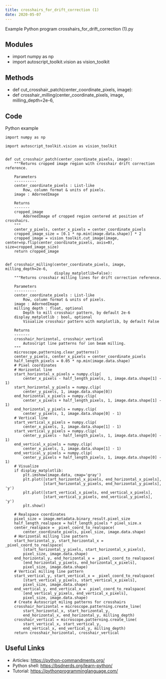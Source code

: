 ```yaml
---
title: crosshairs_for_drift_correction (1)
date: 2020-05-07
---
```

Example Python program crosshairs_for_drift_correction (1).py

## Modules

* import numpy as np
* import autoscript_toolkit.vision as vision_toolkit

## Methods

* def cut_crosshair_patch(center_coordinate_pixels, image):
* def crosshair_milling(center_coordinate_pixels, image, milling_depth=2e-6,

## Code

Python example

    import numpy as np
    
    import autoscript_toolkit.vision as vision_toolkit
    
    
    def cut_crosshair_patch(center_coordinate_pixels, image):
        """Returns cropped image region with crosshair drift correction reference.
        
        Parameters
        ----------
        center_coordinate_pixels : List-like
            Row, column format & units of pixels.
        image : AdornedImage
        
        Returns
        -------
        cropped_image
            AdornedImage of cropped region centered at position of crosshairs.
        """
        center_y_pixels, center_x_pixels = center_coordinate_pixels
        cropped_image_size = [0.1 * np.min(image.data.shape)] * 2
        cropped_image = vision_toolkit.cut_image(image, center=np.flip(center_coordinate_pixels, axis=0), size=cropped_image_size)
        return cropped_image
    
      
    def crosshair_milling(center_coordinate_pixels, image, milling_depth=2e-6,
                          display_matplotlib=False):
        """Returns crosshair milling lines for drift correction reference.
        
        Parameters
        ----------
        center_coordinate_pixels : List-like
            Row, column format & units of pixels.
        image : AdornedImage
        milling_depth : float, optional
            Depth to mill crosshair pattern, by default 2e-6
        display_matplotlib : bool, optional
            Visualize crosshair pattern with matplotlib, by default False
        
        Returns
        -------
        crosshair_horizontal, crosshair_vertical
            Autoscript line patterns for ion beam milling.
        """
        microscope.patterning.clear_patterns()
        center_y_pixels, center_x_pixels = center_coordinate_pixels
        half_length_pixels = 0.05 * np.min(image.data.shape)
        # Pixel coordinates
        # Horizontal line
        start_horizontal_x_pixels = numpy.clip(
            center_x_pixels - half_length_pixels, 1, image.data.shape[1] - 1)
        start_horizontal_y_pixels = numpy.clip(
            center_y_pixels, 1, image.data.shape[0])
        end_horizontal_x_pixels = numpy.clip(
            center_x_pixels + half_length_pixels, 1, image.data.shape[1] - 1)
        end_horizontal_y_pixels = numpy.clip(
            center_y_pixels, 1, image.data.shape[0] - 1)
        # Vertical line
        start_vertical_x_pixels = numpy.clip(
            center_x_pixels, 1, image.data.shape[1] - 1)
        start_vertical_y_pixels = numpy.clip(
            center_y_pixels - half_length_pixels, 1, image.data.shape[0] - 1)
        end_vertical_x_pixels = numpy.clip(
            center_x_pixels, 1, image.data.shape[1] - 1)
        end_vertical_y_pixels = numpy.clip(
            center_y_pixels + half_length_pixels, 1, image.data.shape[0] - 1)
        # Visualize
        if display_matplotlib:
            plt.imshow(image.data, cmap='gray')
            plt.plot([start_horizontal_x_pixels, end_horizontal_x_pixels],
                     [start_horizontal_y_pixels, end_horizontal_y_pixels], 'y')
            plt.plot([start_vertical_x_pixels, end_vertical_x_pixels],
                     [start_vertical_y_pixels, end_vertical_y_pixels], 'y')
            plt.show()
    
        # Realspace coordinates
        pixel_size = image.metadata.binary_result.pixel_size
        half_length_realspace = half_length_pixels * pixel_size.x
        center_realspace = _pixel_coord_to_realspace(
            center_coordinate_pixels, pixel_size, image.data.shape)
        # Horizontal milling line pattern
        start_horizontal_y, start_horizontal_x = _pixel_coord_to_realspace(
            [start_horizontal_y_pixels, start_horizontal_x_pixels],
            pixel_size, image.data.shape)
        end_horizontal_y, end_horizontal_x = _pixel_coord_to_realspace(
            [end_horizontal_y_pixels, end_horizontal_x_pixels],
            pixel_size, image.data.shape)
        # Vertical milling line pattern
        start_vertical_y, start_vertical_x = _pixel_coord_to_realspace(
            [start_vertical_y_pixels, start_vertical_x_pixels],
            pixel_size, image.data.shape)
        end_vertical_y, end_vertical_x = _pixel_coord_to_realspace(
            [end_vertical_y_pixels, end_vertical_x_pixels],
            pixel_size, image.data.shape)
        # Create Autoscript miling patterns for crosshairs
        crosshair_horizontal = microscope.patterning.create_line(
            start_horizontal_x, start_horizontal_y,
            end_horizontal_x, end_horizontal_y, milling_depth)
        crosshair_vertical = microscope.patterning.create_line(
            start_vertical_x, start_vertical_y,
            end_vertical_x, end_vertical_y, milling_depth)
        return crosshair_horizontal, crosshair_vertical

## Useful Links

- Articles: https://python-commandments.org/
- Python shell: https://bsdnerds.org/learn-python/
- Tutorial: https://pythonprogramminglanguage.com/
